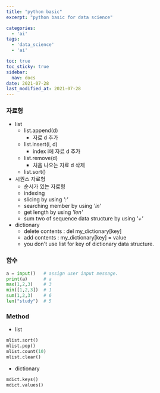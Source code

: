 ```yaml
---
title: "python basic"
excerpt: "python basic for data science"

categories:
  - 'ai'
tags:
  - 'data_science'
  - 'ai'

toc: true
toc_sticky: true
sidebar:
  nav: docs
date: 2021-07-28
last_modified_at: 2021-07-28
---
```


### 자료형

* list
  * list.append(d)
    * 자료 d 추가
  * list.insert(i, d)
    * index i에 자료 d 추가
  * list.remove(d)
    * 처음 나오는 자료 d 삭제 
  * list.sort()
* 시퀀스 자료형 
  * 순서가 있는 자료형
  * indexing
  * slicing by using *':'*
  * searching member by using *'in'*
  * get length by using *'len'*
  * sum two of sequence data structure by using *'+'*
* dictionary
  * delete contents : del my_dictionary[key]
  * add contents : my_dictionary[key] = value
  * you don't use list for key of dictionary data structure.

### 함수 

```py
a = input()   # assign user input message.
print(a)      # a
max(1,2,3)    # 3
min([1,2,3])  # 1
sum(1,2,3)    # 6
len("study")  # 5
```

### Method 

* list
```py
mlist.sort()
mlist.pop()
mlist.count(10)
mlist.clear()
```
* dictionary
```py
mdict.keys()
mdict.values()
```